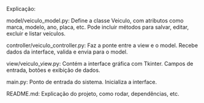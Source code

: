 Explicação:

model/veiculo_model.py: Define a classe Veiculo, com atributos como marca, modelo, ano, placa, etc. Pode incluir métodos para salvar, editar, excluir e listar veículos.

controller/veiculo_controller.py: Faz a ponte entre a view e o model. Recebe dados da interface, valida e envia para o model.

view/veiculo_view.py: Contém a interface gráfica com Tkinter. Campos de entrada, botões e exibição de dados.

main.py: Ponto de entrada do sistema. Inicializa a interface.

README.md: Explicação do projeto, como rodar, dependências, etc.